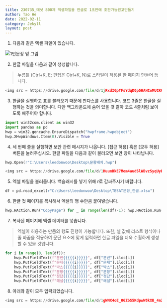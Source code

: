 ```yaml
---
title: 230735_테셋 800제 엑셀파일을 한글로 1초만에 조판가능원고만들기
author: Tao He
date: 2022-02-11
category: Jekyll
layout: post
---
```


1. 다음과 같은 엑셀 파일이 있습니다.


![1번문장 밑 그림](https://drive.google.com/file/d/15Ktx-3cG4X9lbTAHqlMldM5cE9TqnDdN/view?usp=drive_link)


2. 한글 파일을 다음과 같이 생성합니다.
> 누름틀 (Ctrl+K, E; 편집은 Ctrl+K, N)로 스타일이 적용된 한 페이지 만들어 둡니다.


```python
<img src = https://drive.google.com/file/d/1jRxdIGpTFsYdqD0p5HAHCoMUCK0mxbgP/view?usp=drive_link" height = 300 width = 300>
```

3. 한글을 실행하고 표를 불러오기 때문에 판다스를 사용합니다. 코드 3줄은 한글을 실행하는 것을 의미합니다. 다만 백그라운드에 숨어 있을 것 같아 코드 4줄처럼 보이도록 해주어야 합니다.


```python
import win32com.client as win32
import pandas as pd
hwp = win32.gencache.EnsureDispatch("hwpframe.hwpobject")
hwp.XHwpWindows.Item(0).Visible = True
```

4. 세 번째 줄을 실행하면 보안 관련 메시지가 나옵니다. [접근 허용] 혹은 [모두 허용] 버튼을 눌러주십시오. 한글 파일을 다음과 같이 불러오면 보안 창이 나타납니다.


```python
hwp.Open(r"C:\Users\leedonwoo\Desktop\문항배치.hwp")
```


```python
<img src = https://drive.google.com/file/d/1HuumDkE7Mom4audSlWBvzSyqUyDr1vuB/view?usp=drive_link" height = 300 width = 300>
```

5. 엑셀 파일을 불러옵니다. 백슬래시를 넣기 위해 r로 감싸주시기 바랍니다.


```python
df = pd.read_excel(r"C:\Users\leedonwoo\Desktop\TESAT문항_한글.xlsx")
```

6. 한글 첫 페이지를 복사해서 엑셀의 행 수만큼 붙여넣습니다.


```python
hwp.HAction.Run("CopyPage") for _ in range(len(df)-1): hwp.HAction.Run("PastePage")
```

7. 복사된 페이지에 엑셀 데이터를 넣습니다.
> 엑셀이 허용하는 만큼의 행도 진행이 가능합니다. 또한, 셀 값에 리스트 형식이나 줄 바꿈을 적용하여 문단 요소에 맞게 입력하면 한글 파일을 더욱 수월하게 생성할 수 있을 것입니다.


```python
for i in range(0, len(df)):
    hwp.PutFieldText(f"문번{{{{{i}}}}}", df["문번"].iloc[i])
    hwp.PutFieldText(f"문제{{{{{i}}}}}", df["문제"].iloc[i])
    hwp.PutFieldText(f"박스{{{{{i}}}}}", df["박스"].iloc[i])
    hwp.PutFieldText(f"문항{{{{{i}}}}}", df["문항"].iloc[i])
    hwp.PutFieldText(f"정답{{{{{i}}}}}", df["정답"].iloc[i])
    hwp.PutFieldText(f"해설{{{{{i}}}}}", df["해설"].iloc[i])
```

8. 아래와 같이 모두 입력되었습니다.


```python
<img src = https://drive.google.com/file/d/1gWNX4oE_OGZbS5KdpwW8kXB_4nZWgbkG/view?usp=drive_link" height = 300 width = 300>
```
